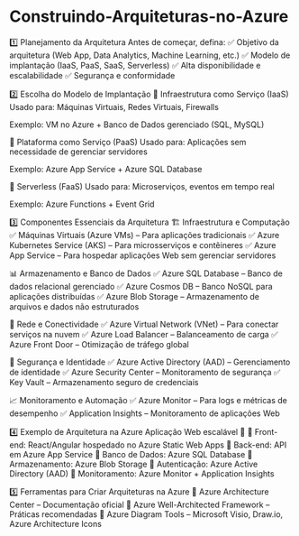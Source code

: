 # Construindo-Arquiteturas-no-Azure

1️⃣ Planejamento da Arquitetura
Antes de começar, defina:
✅ Objetivo da arquitetura (Web App, Data Analytics, Machine Learning, etc.)
✅ Modelo de implantação (IaaS, PaaS, SaaS, Serverless)
✅ Alta disponibilidade e escalabilidade
✅ Segurança e conformidade

2️⃣ Escolha do Modelo de Implantação
🔹 Infraestrutura como Serviço (IaaS)
Usado para: Máquinas Virtuais, Redes Virtuais, Firewalls

Exemplo: VM no Azure + Banco de Dados gerenciado (SQL, MySQL)

🔹 Plataforma como Serviço (PaaS)
Usado para: Aplicações sem necessidade de gerenciar servidores

Exemplo: Azure App Service + Azure SQL Database

🔹 Serverless (FaaS)
Usado para: Microserviços, eventos em tempo real

Exemplo: Azure Functions + Event Grid

3️⃣ Componentes Essenciais da Arquitetura
🏗 Infraestrutura e Computação
✅ Máquinas Virtuais (Azure VMs) – Para aplicações tradicionais
✅ Azure Kubernetes Service (AKS) – Para microsserviços e contêineres
✅ Azure App Service – Para hospedar aplicações Web sem gerenciar servidores

📊 Armazenamento e Banco de Dados
✅ Azure SQL Database – Banco de dados relacional gerenciado
✅ Azure Cosmos DB – Banco NoSQL para aplicações distribuídas
✅ Azure Blob Storage – Armazenamento de arquivos e dados não estruturados

🔗 Rede e Conectividade
✅ Azure Virtual Network (VNet) – Para conectar serviços na nuvem
✅ Azure Load Balancer – Balanceamento de carga
✅ Azure Front Door – Otimização de tráfego global

🔐 Segurança e Identidade
✅ Azure Active Directory (AAD) – Gerenciamento de identidade
✅ Azure Security Center – Monitoramento de segurança
✅ Key Vault – Armazenamento seguro de credenciais

📈 Monitoramento e Automação
✅ Azure Monitor – Para logs e métricas de desempenho
✅ Application Insights – Monitoramento de aplicações Web

4️⃣ Exemplo de Arquitetura na Azure
Aplicação Web escalável 🚀
📌 Front-end: React/Angular hospedado no Azure Static Web Apps
📌 Back-end: API em Azure App Service
📌 Banco de Dados: Azure SQL Database
📌 Armazenamento: Azure Blob Storage
📌 Autenticação: Azure Active Directory (AAD)
📌 Monitoramento: Azure Monitor + Application Insights

5️⃣ Ferramentas para Criar Arquiteturas na Azure
🔹 Azure Architecture Center – Documentação oficial
🔹 Azure Well-Architected Framework – Práticas recomendadas
🔹 Azure Diagram Tools – Microsoft Visio, Draw.io, Azure Architecture Icons
